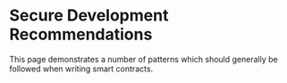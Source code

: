 # Secure Development Recommendations

This page demonstrates a number of patterns which should generally be followed when writing smart contracts.

